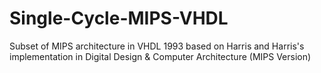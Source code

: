 # Single-Cycle-MIPS-VHDL
Subset of MIPS architecture in VHDL 1993 based on Harris and Harris's implementation in Digital Design &amp; Computer Architecture (MIPS Version)

